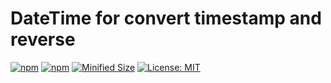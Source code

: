 # DateTime for convert timestamp and reverse

[![npm](https://img.shields.io/npm/v/%40garrigarrison%2Fdatetime?color=blue)](https://www.npmjs.com/package/@garrigarrison/datetime)
[![npm](https://img.shields.io/npm/dm/%40garrigarrison%2Fdatetime?color=green)](https://www.npmjs.com/package/@garrigarrison/datetime)
[![Minified Size](https://img.shields.io/bundlephobia/minzip/%40garrigarrison%2Fdatetime)](https://bundlephobia.com/result?p=@garrigarrison/datetime)
[![License: MIT](https://img.shields.io/badge/License-MIT-yellow.svg)](https://opensource.org/licenses/MIT)
